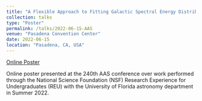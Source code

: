 ```yaml
---
title: "A Flexible Approach to Fitting Galactic Spectral Energy Distributions"
collection: talks
type: "Poster"
permalink: /talks/2022-06-15-AAS
venue: "Pasadena Convention Center"
date: 2022-06-15
location: "Pasadena, CA, USA"
---
```


[Online Poster](https://aas240-aas.ipostersessions.com/?s=FA-9C-94-38-21-F5-6E-5A-71-CB-5E-08-34-15-72-CE)

Online poster presented at the 240th AAS conference over work performed through the National Science Foundation (NSF) Research Experience for Undergraduates (REU) with the University of Florida astronomy department in Summer 2022. 